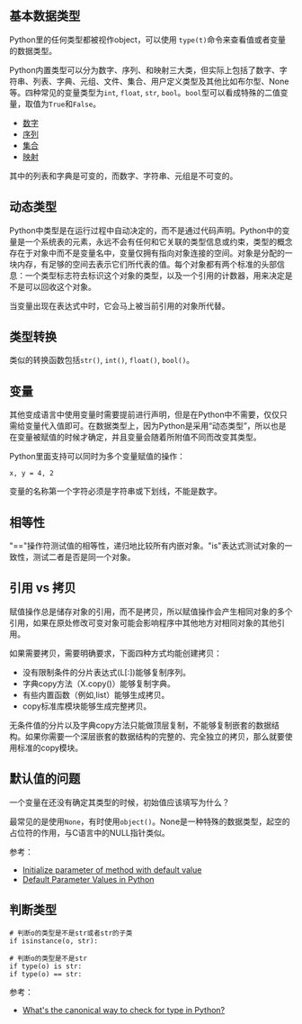 ## 基本数据类型

Python里的任何类型都被视作object，可以使用 `type(t)`命令来查看值或者变量的数据类型。

Python内置类型可以分为数字、序列、和映射三大类，但实际上包括了数字、字符串、列表、字典、元组、文件、集合、用户定义类型及其他比如布尔型、None等。四种常见的变量类型为`int`, `float`, `str`, `bool`。`bool`型可以看成特殊的二值变量，取值为`True`和`False`。

- [数字](./number/README.md)
- [序列](./sequence/README.md)
- [集合](./set/README.md)
- [映射](./dict/README.md)

其中的列表和字典是可变的，而数字、字符串、元组是不可变的。

## 动态类型

Python中类型是在运行过程中自动决定的，而不是通过代码声明。Python中的变量是一个系统表的元素，永远不会有任何和它关联的类型信息或约束，类型的概念存在于对象中而不是变量名中，变量仅拥有指向对象连接的空间。对象是分配的一块内存，有足够的空间去表示它们所代表的值。每个对象都有两个标准的头部信息：一个类型标志符去标识这个对象的类型，以及一个引用的计数器，用来决定是不是可以回收这个对象。

当变量出现在表达式中时，它会马上被当前引用的对象所代替。

## 类型转换

类似的转换函数包括`str()`, `int()`, `float()`, `bool()`。


## 变量

其他变成语言中使用变量时需要提前进行声明，但是在Python中不需要，仅仅只需给变量代入值即可。在数据类型上，因为Python是采用“动态类型”，所以也是在变量被赋值的时候才确定，并且变量会随着所附值不同而改变其类型。

Python里面支持可以同时为多个变量赋值的操作：

```
x, y = 4, 2
```

变量的名称第一个字符必须是字符串或下划线，不能是数字。

## 相等性

"=="操作符测试值的相等性，递归地比较所有内嵌对象。"is"表达式测试对象的一致性，测试二者是否是同一个对象。


## 引用 vs 拷贝

赋值操作总是储存对象的引用，而不是拷贝，所以赋值操作会产生相同对象的多个引用，如果在原处修改可变对象可能会影响程序中其他地方对相同对象的其他引用。

如果需要拷贝，需要明确要求，下面四种方式均能创建拷贝：

- 没有限制条件的分片表达式(L[:])能够复制序列。
- 字典copy方法（X.copy()）能够复制字典。
- 有些内置函数（例如,list）能够生成拷贝。
- copy标准库模块能够生成完整拷贝。

无条件值的分片以及字典copy方法只能做顶层复制，不能够复制嵌套的数据结构。如果你需要一个深层嵌套的数据结构的完整的、完全独立的拷贝，那么就要使用标准的copy模块。


## 默认值的问题

一个变量在还没有确定其类型的时候，初始值应该填写为什么？

最常见的是使用`None`，有时使用`object()`。None是一种特殊的数据类型，起空的占位符的作用，与C语言中的NULL指针类似。

参考：

- [Initialize parameter of method with default value](https://stackoverflow.com/questions/13075044/initialize-parameter-of-method-with-default-value)
- [Default Parameter Values in Python](http://effbot.org/zone/default-values.htm)


## 判断类型

```
# 判断o的类型是不是str或者str的子类
if isinstance(o, str):

# 判断o的类型是不是str
if type(o) is str:
if type(o) == str:    
```

参考：

- [What's the canonical way to check for type in Python?](https://stackoverflow.com/questions/152580/whats-the-canonical-way-to-check-for-type-in-python)